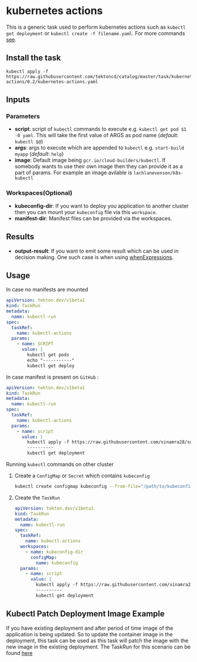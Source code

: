 # kubernetes actions

This is a generic task used to perform kubernetes actions such as `kubectl get deployment` or `kubectl create -f filename.yaml`. For more commands [see](https://kubernetes.io/docs/reference/kubectl/overview/).

## Install the task

```
kubectl apply -f https://raw.githubusercontent.com/tektoncd/catalog/master/task/kubernetes-actions/0.2/kubernetes-actions.yaml
```

## Inputs

### Parameters

- **script**: script of `kubectl` commands to execute e.g. `kubectl get pod $1 -0 yaml`. This will take the first value of ARGS as pod name (_default_: `kubectl $@`)
- **args**: args to execute which are appended to `kubectl` e.g. `start-build myapp` (_default_: `help`)
- **image**: Default image being `gcr.io/cloud-builders/kubectl`. If somebody wants to use their own image then they can provide it as a part of params. For example an image avilable is `lachlanevenson/k8s-kubectl`

### Workspaces(Optional)

- **kubeconfig-dir**: If you want to deploy you application to another cluster then you can mount your `kubeconfig` file via this `workspace`.
- **manifest-dir**: Manifest files can be provided via the workspaces.

## Results

- **output-result**: If you want to emit some result which can be used in decision making. One such case is when using [whenExpressions](https://github.com/tektoncd/pipeline/blob/master/docs/pipelines.md#guard-task-execution-using-whenexpressions).

## Usage

In case no manifests are mounted

```yaml
apiVersion: tekton.dev/v1beta1
kind: TaskRun
metadata:
  name: kubectl-run
spec:
  taskRef:
    name: kubectl-actions
  params:
    - name: SCRIPT
      value: |
        kubectl get pods 
        echo "-----------"
        kubectl get deploy
```

In case manifest is present on `GitHub` :

```yaml
apiVersion: tekton.dev/v1beta1
kind: TaskRun
metadata:
  name: kubectl-run
spec:
  taskRef:
    name: kubectl-actions
  params:
    - name: script
      value: |
        kubectl apply -f https://raw.githubusercontent.com/vinamra28/social-client/master/k8s/deployment.yaml
        ----------
        kubectl get deployment
```

Running `kubectl` commands on other cluster

1. Create a `ConfigMap` or `Secret` which contains `kubeconfig`

   ```sh
   kubectl create configmap kubeconfig --from-file="/path/to/kubeconfig"
   ```

2. Create the `TaskRun`
   ```yaml
   apiVersion: tekton.dev/v1beta1
   kind: TaskRun
   metadata:
     name: kubectl-run
   spec:
     taskRef:
       name: kubectl-actions
     workspaces:
       - name: kubeconfig-dir
         configMap:
           name: kubeconfig
     params:
       - name: script
         value: |
           kubectl apply -f https://raw.githubusercontent.com/vinamra28/social-client/master/k8s/deployment.yaml
           ----------
           kubectl get deployment
   ```

## Kubectl Patch Deployment Image Example

If you have existing deployment and after period of time image of the application is being updated. So to update the container image in the deployment, this task can be used as this task will patch the image with the new image in the existing deployment. The TaskRun for this scenario can be found [here](./samples/update-deployment-image-taskrun.yaml)
